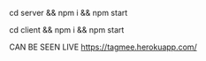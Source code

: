 cd server && npm i && npm start

cd client && npm i && npm start

CAN BE SEEN LIVE https://tagmee.herokuapp.com/
